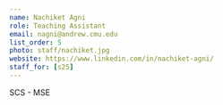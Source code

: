 ```yaml
---
name: Nachiket Agni
role: Teaching Assistant
email: nagni@andrew.cmu.edu
list_order: 5
photo: staff/nachiket.jpg
website: https://www.linkedin.com/in/nachiket-agni/
staff_for: [s25]
---
```

SCS - MSE
